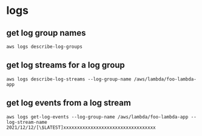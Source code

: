 # logs

## get log group names

`aws logs describe-log-groups`

## get log streams for a log group

`aws logs describe-log-streams --log-group-name /aws/lambda/foo-lambda-app`

## get log events from a log stream

`aws logs get-log-events --log-group-name /aws/lambda/foo-lambda-app --log-stream-name 2021/12/12/[\$LATEST]xxxxxxxxxxxxxxxxxxxxxxxxxxxxxxxxxx`
